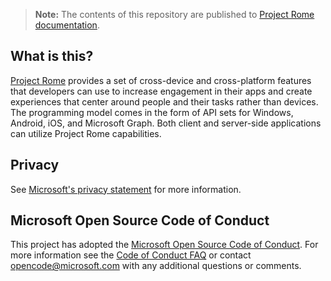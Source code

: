 > **Note:** The contents of this repository are published to [Project Rome documentation](https://docs.microsoft.com/windows/project-rome/).

## What is this?
[Project Rome](https://developer.microsoft.com/windows/project-rome) provides a set of cross-device and cross-platform features that developers can use to increase engagement in their apps and create experiences that center around people and their tasks rather than devices. The programming model comes in the form of API sets for Windows, Android, iOS, and Microsoft Graph. Both client and server-side applications can utilize Project Rome capabilities.

## Privacy
See [Microsoft's privacy statement](https://privacy.microsoft.com/en-us/privacystatement/) for more information. 

## Microsoft Open Source Code of Conduct
This project has adopted the [Microsoft Open Source Code of Conduct](https://opensource.microsoft.com/codeofconduct/).
For more information see the [Code of Conduct FAQ](https://opensource.microsoft.com/codeofconduct/faq/) or contact [opencode@microsoft.com](mailto:opencode@microsoft.com) with any additional questions or comments.
